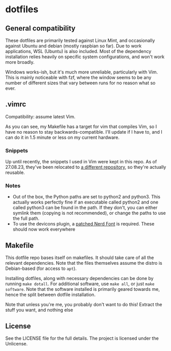 # dotfiles

## General compatibility

These dotfiles are primarily tested against Linux Mint, and occasionally against Ubuntu and debian (mostly raspbian so far). Due to work applications, WSL (Ubuntu) is also included. Most of the dependency installation relies heavily on specific system configurations, and won't work more broadly.

Windows works-ish, but it's much more unreliable, particularly with Vim. This is mainly noticeable with fzf, where the window seems to be any number of different sizes that vary between runs for no reason what so ever.

## .vimrc
Compatibility: assume latest Vim. 

As you can see, my Makefile has a target for vim that compiles Vim, so I have no reason to stay backwards-compatible. I'll update if I have to, and I can do it in 1.5 minute or less on my current hardware.

### Snippets

Up until recently, the snippets I used in Vim were kept in this repo. As of 27.08.23, they've been relocated to [a different repository](https://github.com/LunarWatcher/lunarwatcher-vim-snippets), so they're actually reusable. 

### Notes

* Out of the box, the Python paths are set to python2 and python3. This actually works perfectly fine if an executable called python2 and one called python3 can be found in the path. If they don't, you can either symlink them (copying is not recommended), or change the paths to use the full path.
* To use the devicons plugin, a [patched Nerd Font](https://github.com/ryanoasis/nerd-fonts) is required. These should now work everywhere

## Makefile

This dotfile repo bases itself on makefiles. It should take care of all the relevant dependencies. Note that the files themselves assume the distro is Debian-based (for access to `apt`).

Installing dotfiles, along with necessary dependencies can be done by running `make dotall`. For additional software, use `make all`, or just `make software`. Note that the software installed is primarily geared towards me, hence the split between dotfile installation.

Note that unless you're me, you probably don't want to do this! Extract the stuff you want, and nothing else

## License 

See the LICENSE file for the full details. The project is licensed under the Unlicense. 

